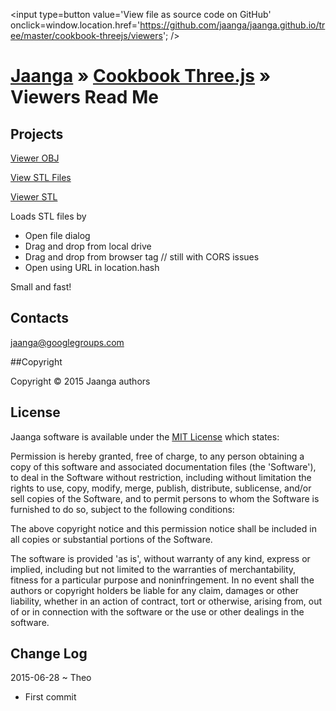 <span style=display:none; >[View as web page]( http://jaanga.github.io/cookbook-threejs/viewers/ "View file as a web page." ) </span>
<input type=button value='View file as source code on GitHub' onclick=window.location.href='https://github.com/jaanga/jaanga.github.io/tree/master/cookbook-threejs/viewers'; />

[Jaanga]( http://jaanga.github.io// ) &raquo; [Cookbook Three.js]( http://jaanga.github.io/cookbook-threejs/ ) &raquo;  
Viewers Read Me
===

## Projects

[Viewer OBJ]( https://github.com/jaanga/jaanga.github.io/tree/master/cookbook-threejs/viewers/viewer-obj )

[View STL Files]( http://jaanga.github.io/cookbook-threejs/viewers/view-stl-files/index.html )

[Viewer STL]( http://jaanga.github.io/cookbook-threejs/viewers/viewer-stl/latest/ )

Loads STL files by

* Open file dialog
* Drag and drop from local drive
* Drag and drop from browser tag // still with CORS issues
* Open using URL in location.hash 

Small and fast!


## Contacts

jaanga@googlegroups.com

##Copyright

Copyright © 2015 Jaanga authors


## License

Jaanga software is available under the [MIT License]( http://en.wikipedia.org/wiki/MIT_License) which states:

Permission is hereby granted, free of charge, to any person obtaining a copy of this software and associated documentation files (the 'Software'),
to deal in the Software without restriction, including without limitation the rights to use, copy, modify, merge, publish, distribute, sublicense, and/or sell copies of the Software, and to permit persons to whom the Software is furnished to do so, subject to the following conditions:

The above copyright notice and this permission notice shall be included in all copies or substantial portions of the Software.

The software is provided 'as is', without warranty of any kind, express or implied, including but not limited to the warranties of merchantability, fitness for a particular purpose and noninfringement.
In no event shall the authors or copyright holders be liable for any claim, damages or other liability, whether in an action of contract, tort or otherwise, arising from, out of or in connection with the software or the use or other dealings in the software.


## Change Log

2015-06-28 ~ Theo

* First commit
